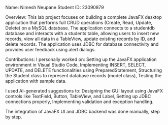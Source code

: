 Name: Nimesh Neupane
Student ID: 23090879

Overview:
This lab project focuses on building a complete JavaFX desktop application that performs full CRUD operations (Create, Read, Update, Delete) on a MySQL database. The application connects to a studentdb database and interacts with a students table, allowing users to insert new records, view all data in a TableView, update existing records by ID, and delete records.
The application uses JDBC for database connectivity and provides user feedback using alert dialogs.

Contributions:
I personally worked on:
Setting up the JavaFX application environment in Visual Studio Code, 
Implementing INSERT, SELECT, UPDATE, and DELETE functionalities using PreparedStatement,
Structuring the Student class to represent database records (model class),
Testing the application with sample data.

I used AI-generated suggestions to:
Designing the GUI layout using JavaFX controls like TextField, Button, TableView, and Label,
Setting up JDBC connections properly,
Implementing validation and exception handling.

The integration of JavaFX UI and JDBC backend was done manually, step by step.
